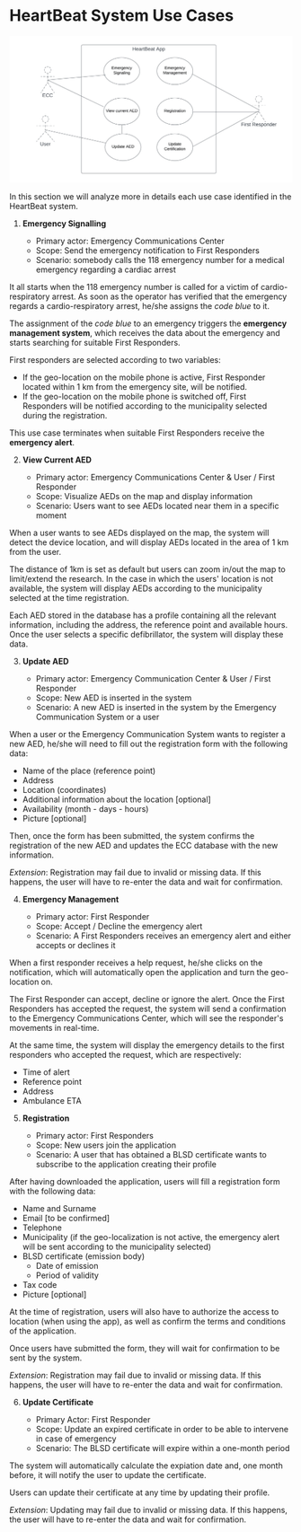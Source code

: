 # HeartBeat System Use Cases

![](use-case.png)

In this section we will analyze more in details each use case identified in the HeartBeat system.

1. **Emergency Signalling**

    - Primary actor: Emergency Communications Center
    - Scope: Send the emergency notification to First Responders
    - Scenario: somebody calls the 118 emergency number for a medical emergency regarding a cardiac arrest

 It all starts when the 118 emergency number is called for a victim of cardio-respiratory arrest.
 As soon as the operator has verified that the emergency regards a cardio-respiratory arrest, he/she assigns the *code blue* to it.

 The assignment of the *code blue* to an emergency triggers the **emergency management system**, which receives the data about the emergency and starts searching for suitable First Responders.

 First responders are selected according to two variables:

 - If the geo-location on the mobile phone is active, First Responder located within 1 km from the emergency site, will be notified.
 - If the geo-location on the mobile phone is switched off, First Responders will be notified according to the municipality selected during the registration.

 This use case terminates when suitable First Responders receive the **emergency alert**.

 2. **View Current AED**

    - Primary actor: Emergency Communications Center & User / First Responder
    - Scope: Visualize AEDs on the map and display information
    - Scenario: Users want to see AEDs located near them in a specific moment

When a user wants to see AEDs displayed on the map, the system will detect the device location, and will display AEDs located in the area of 1 km from the user.

The distance of 1km is set as default but users can zoom in/out the map to limit/extend the research.
In the case in which the users' location is not available, the system will display AEDs according to the municipality selected at the time registration.

Each AED stored in the database has a profile containing all the relevant information, including the address, the reference point and available hours.
Once the user selects a specific defibrillator, the system will display these data.

3. **Update AED**

    - Primary actor: Emergency Communication Center & User / First Responder
    - Scope: New AED is inserted in the system
    - Scenario: A new AED is inserted in the system by the Emergency Communication System or a user

When a user or the Emergency Communication System wants to register a new AED, he/she will need to fill out the registration form with the following data:

- Name of the place (reference point)
- Address
- Location (coordinates)
- Additional information about the location [optional]
- Availability (month - days - hours)
- Picture [optional]

Then, once the form has been submitted, the system confirms the registration of the new AED and updates the ECC database with the new information.

*Extension*: Registration may fail due to invalid or missing data. If this happens, the user will have to re-enter the data and wait for confirmation.

4. **Emergency Management**

    - Primary actor: First Responder 
    - Scope: Accept / Decline the emergency alert
    - Scenario: A First Responders receives an emergency alert and either accepts or declines it

When a first responder receives a help request, he/she clicks on the notification, which will automatically open the application and turn the geo-location on.

The First Responder can accept, decline or ignore the alert.
Once the First Responders has accepted the request, the system will send a confirmation to the Emergency Communications Center, which will see the responder's movements in real-time.

At the same time, the system will display the emergency details to the first responders who accepted the request, which are respectively:

- Time of alert
- Reference point
- Address
- Ambulance ETA

5. **Registration**

    - Primary actor: First Responders
    - Scope: New users join the application
    - Scenario: A user that has obtained a BLSD certificate wants to subscribe to the application creating their profile

After having downloaded the application, users will fill a registration form with the following data:

- Name and Surname
- Email [to be confirmed]
- Telephone
- Municipality (if the geo-localization is not active, the emergency alert will be sent according to the municipality selected) 
- BLSD certificate (emission body)
    - Date of emission
    - Period of validity
- Tax code
- Picture [optional]

At the time of registration, users will also have to authorize the access to location (when using the app), as well as confirm the terms and conditions of the application.

Once users have submitted the form, they will wait for confirmation to be sent by the system.

*Extension*: Registration may fail due to invalid or missing data. If this happens, the user will have to re-enter the data and wait for confirmation.

6. **Update Certificate**

    - Primary Actor: First Responder
    - Scope: Update an expired certificate in order to be able to intervene in case of emergency
    - Scenario: The BLSD certificate will expire within a one-month period

The system will automatically calculate the expiation date and, one month before, it will notify the user to update the certificate.

Users can update their certificate at any time by updating their profile.

*Extension*: Updating may fail due to invalid or missing data. If this happens, the user will have to re-enter the data and wait for confirmation.





